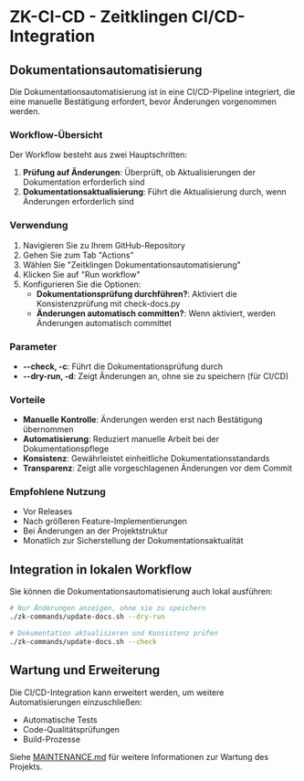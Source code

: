 # ZK-CI-CD - Zeitklingen CI/CD-Integration

## Dokumentationsautomatisierung

Die Dokumentationsautomatisierung ist in eine CI/CD-Pipeline integriert, die eine manuelle Bestätigung erfordert, bevor Änderungen vorgenommen werden.

### Workflow-Übersicht

Der Workflow besteht aus zwei Hauptschritten:

1. **Prüfung auf Änderungen**: Überprüft, ob Aktualisierungen der Dokumentation erforderlich sind
2. **Dokumentationsaktualisierung**: Führt die Aktualisierung durch, wenn Änderungen erforderlich sind

### Verwendung

1. Navigieren Sie zu Ihrem GitHub-Repository
2. Gehen Sie zum Tab "Actions"
3. Wählen Sie "Zeitklingen Dokumentationsautomatisierung"
4. Klicken Sie auf "Run workflow"
5. Konfigurieren Sie die Optionen:
   - **Dokumentationsprüfung durchführen?**: Aktiviert die Konsistenzprüfung mit check-docs.py
   - **Änderungen automatisch committen?**: Wenn aktiviert, werden Änderungen automatisch committet

### Parameter

- **--check, -c**: Führt die Dokumentationsprüfung durch
- **--dry-run, -d**: Zeigt Änderungen an, ohne sie zu speichern (für CI/CD)

### Vorteile

- **Manuelle Kontrolle**: Änderungen werden erst nach Bestätigung übernommen
- **Automatisierung**: Reduziert manuelle Arbeit bei der Dokumentationspflege
- **Konsistenz**: Gewährleistet einheitliche Dokumentationsstandards
- **Transparenz**: Zeigt alle vorgeschlagenen Änderungen vor dem Commit

### Empfohlene Nutzung

- Vor Releases
- Nach größeren Feature-Implementierungen
- Bei Änderungen an der Projektstruktur
- Monatlich zur Sicherstellung der Dokumentationsaktualität

## Integration in lokalen Workflow

Sie können die Dokumentationsautomatisierung auch lokal ausführen:

```bash
# Nur Änderungen anzeigen, ohne sie zu speichern
./zk-commands/update-docs.sh --dry-run

# Dokumentation aktualisieren und Konsistenz prüfen
./zk-commands/update-docs.sh --check
```

## Wartung und Erweiterung

Die CI/CD-Integration kann erweitert werden, um weitere Automatisierungen einzuschließen:

- Automatische Tests
- Code-Qualitätsprüfungen
- Build-Prozesse

Siehe [MAINTENANCE.md](MAINTENANCE.md) für weitere Informationen zur Wartung des Projekts.
